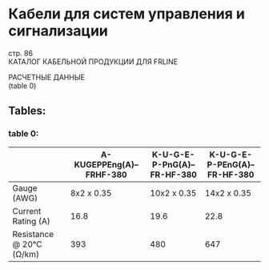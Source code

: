 # Кабели для систем управления и сигнализации  
стр. 86  
КАТАЛОГ КАБЕЛЬНОЙ ПРОДУКЦИИ ДЛЯ FRLINE  

РАСЧЕТНЫЕ ДАННЫЕ   
(table 0)

## Tables:

### table 0:

| | A-KUGEPPEng(A)–FRHF-380 | K-U-G-E-P-PnG(A)–FR-HF-380 | K-U-G-E-P-PEnG(A)–FR-HF-380 |
| --- | --- | --- | --- |
| Gauge (AWG)| 8x2 x 0.35 | 10x2 x 0.35 | 14x2 x 0.35 |
| Current Rating (A) | 16.8 | 19.6 | 22.8 |
| Resistance @ 20°C (Ω/km) | 393 | 480 | 647 |
